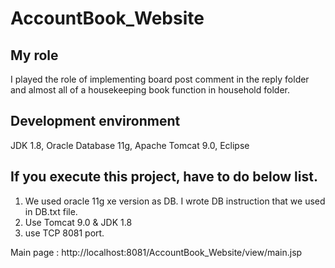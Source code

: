 # AccountBook_Website

## My role 

 I played the role of implementing board post comment in the reply folder and almost all of a housekeeping book function in household folder.
<br>

## Development environment 

 JDK 1.8, Oracle Database 11g, Apache Tomcat 9.0, Eclipse
<br>

## If you execute this project, have to do below list.

1. We used oracle 11g xe version as DB. I wrote DB instruction that we used in DB.txt file.
2. Use Tomcat 9.0 & JDK 1.8
2.  use TCP 8081 port.


 Main page : http://localhost:8081/AccountBook_Website/view/main.jsp
